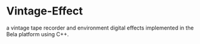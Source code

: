 # Vintage-Effect
a vintage tape recorder and environment digital effects implemented in the Bela platform using C++. 
